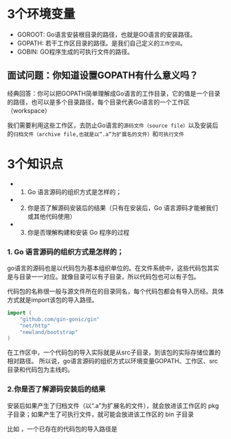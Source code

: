 # 3个环境变量

* GOROOT: Go语言安装根目录的路径，也就是GO语言的安装路径。
* GOPATH: 若干工作区目录的路径。是我们自己定义的`工作空间`。
* GOBIN: GO程序生成的可执行文件的路径。


## 面试问题：你知道设置GOPATH有什么意义吗？

经典回答：你可以把GOPATH简单理解成Go语言的工作目录，它的值是一个目录的路径，也可以是多个目录路径，每个目录代表Go语言的一个工作区（workspace）

我们需要利用这些工作区，去防止Go语言的`源码文件（source file）`以及安装后的`归档文件（archive file,也就是以“.a”为扩展名的文件）`和`可执行文件`


# 3个知识点

* 1. Go 语言源码的组织方式是怎样的；
* 2. 你是否了解源码安装后的结果（只有在安装后，Go 语言源码才能被我们或其他代码使用）
* 3. 你是否理解构建和安装 Go 程序的过程


### 1. Go 语言源码的组织方式是怎样的；

go语言的源码也是以代码包为基本组织单位的。在文件系统中，这些代码包其实是与目录一一对应。就像目录可以有子目录，所以代码包也可以有子包。

代码包的名称很一般与源文件所在的目录同名，每个代码包都会有导入历经。具体方式就是import该包的导入路径。

```go
import (
	"github.com/gin-gonic/gin"
	"net/http"
	"newland/bootstrap"
)
```

在工作区中，一个代码包的导入实际就是从src子目录，到该包的实际存储位置的相对路径。
所以说，go语言源码的组织方式以环境变量GOPATH、工作区、src目录和代码包为主线的。

### 2.你是否了解源码安装后的结果

安装后如果产生了归档文件（以“.a”为扩展名的文件），就会放进该工作区的 pkg 子目录；如果产生了可执行文件，就可能会放进该工作区的 bin 子目录

比如 ，一个已存在的代码包的导入路径是

```go
```